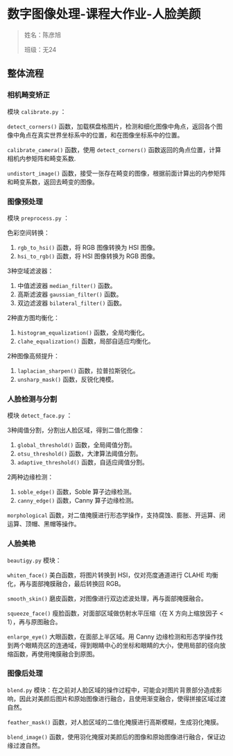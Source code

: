 # 数字图像处理-课程大作业-人脸美颜

> 姓名：陈彦旭
>
> 班级：无24

## 整体流程

### 相机畸变矫正

模块 `calibrate.py` ：

`detect_corners()` 函数，加载棋盘格图片，检测和细化图像中角点，返回各个图像中角点在真实世界坐标系中的位置，和在图像坐标系中的位置。

`calibrate_camera()` 函数，使用 `detect_corners()` 函数返回的角点位置，计算相机内参矩阵和畸变系数.

`undistort_image()` 函数，接受一张存在畸变的图像，根据前面计算出的内参矩阵和畸变系数，返回去畸变的图像。

### 图像预处理

模块 `preprocess.py` ：

色彩空间转换：

1. `rgb_to_hsi()` 函数，将 RGB 图像转换为 HSI 图像。
2. `hsi_to_rgb()` 函数，将 HSI 图像转换为 RGB 图像。

3种空域滤波器：

1. 中值滤波器 `median_filter()` 函数。
2. 高斯滤波器 `gaussian_filter()` 函数。
3. 双边滤波器 `bilateral_filter()` 函数。

2种直方图均衡化：

1. `histogram_equalization()` 函数，全局均衡化。
2. `clahe_equalization()` 函数，局部自适应均衡化。

2种图像高频提升：

1. `laplacian_sharpen()` 函数，拉普拉斯锐化。
2. `unsharp_mask()` 函数，反锐化掩模。

### 人脸检测与分割

模块 `detect_face.py` ：

3种阈值分割，分割出人脸区域，得到二值化图像：

1. `global_threshold()` 函数，全局阈值分割。
2. `otsu_threshold()` 函数，大津算法阈值分割。
3. `adaptive_threshold()` 函数，自适应阈值分割。

2两种边缘检测：

1. `soble_edge()` 函数，Soble 算子边缘检测。
2. `canny_edge()` 函数，Canny 算子边缘检测。

`morphological` 函数，对二值掩膜进行形态学操作，支持腐蚀、膨胀、开运算、闭运算、顶帽、黑帽等操作。

### 人脸美艳

`beautigy.py` 模块：

`whiten_face()` 美白函数，将图片转换到 HSI，仅对亮度通道进行 CLAHE 均衡化，再与面部掩膜融合，最后转换回 RGB。

`smooth_skin()` 磨皮函数，对图像进行双边滤波处理，再与面部掩膜融合。

`squeeze_face()` 瘦脸函数，对面部区域做仿射水平压缩（在 X 方向上缩放因子 < 1），再与原图融合。

`enlarge_eye()` 大眼函数，在面部上半区域。用 Canny 边缘检测和形态学操作找到两个眼睛亮区的连通域，得到眼睛中心的坐标和眼睛的大小，使用局部的径向放缩函数，再使用掩膜融合到原图。

### 图像后处理

`blend.py` 模块：在之前对人脸区域的操作过程中，可能会对图片背景部分造成影响，因此对美颜后图片和原始图像进行融合，且使用渐变融合，使得拼接区域过渡自然。

`feather_mask()` 函数，对人脸区域的二值化掩膜进行高斯模糊，生成羽化掩膜。

`blend_image()` 函数，使用羽化掩膜对美颜后的图像和原始图像进行融合，保证边缘过渡自然。
